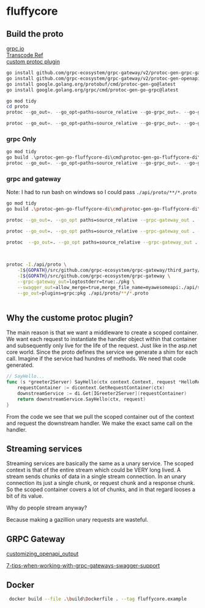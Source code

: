 # fluffycore

## Build the proto

[grpc.io](https://grpc.io/docs/languages/go/basics/)  
[Transcode Ref](https://grpc-ecosystem.github.io/grpc-gateway/docs/tutorials/introduction/)  
[custom protoc plugin](https://rotemtam.com/2021/03/22/creating-a-protoc-plugin-to-gen-go-code/)  

```bash
go install github.com/grpc-ecosystem/grpc-gateway/v2/protoc-gen-grpc-gateway@latest
go install github.com/grpc-ecosystem/grpc-gateway/v2/protoc-gen-openapiv2@latest
go install google.golang.org/protobuf/cmd/protoc-gen-go@latest
go install google.golang.org/grpc/cmd/protoc-gen-go-grpc@latest
```

```powershell
go mod tidy
cd proto
protoc --go_out=. --go_opt=paths=source_relative --go-grpc_out=. --go-grpc_opt=paths=source_relative helloworld/helloworld.proto

protoc --go_out=. --go_opt=paths=source_relative --go-grpc_out=. --go-grpc_opt=paths=source_relative --go-fluffycore-di_out=.  --go-fluffycore-di_opt=paths=source_relative .\proto\helloworld\helloworld.proto 

```

### grpc Only

```powershell
go mod tidy
go build .\protoc-gen-go-fluffycore-di\cmd\protoc-gen-go-fluffycore-di\
protoc --go_out=. --go_opt=paths=source_relative --go-grpc_out=. --go-grpc_opt=paths=source_relative --go-fluffycore-di_out=.  --go-fluffycore-di_opt=paths=source_relative ./proto/helloworld/helloworld.proto 

```

### grpc and gateway

Note: I had to run bash on windows so I could pass ```./api/proto/**/*.proto```  

```bash
go mod tidy
go build .\protoc-gen-go-fluffycore-di\cmd\protoc-gen-go-fluffycore-di\

protoc --go_out=. --go_opt paths=source_relative --grpc-gateway_out . --grpc-gateway_opt paths=source_relative --go-grpc_out . --go-grpc_opt paths=source_relative --go-fluffycore-di_out .  --go-fluffycore-di_opt paths=source_relative,grpc_gateway=true  ./proto/helloworld/helloworld.proto  

protoc --go_out=. --go_opt paths=source_relative --grpc-gateway_out . --grpc-gateway_opt paths=source_relative --go-grpc_out . --go-grpc_opt paths=source_relative --go-fluffycore-di_out .  --go-fluffycore-di_opt paths=source_relative,grpc_gateway=true  ./proto/someservice/someservice.proto  

protoc  --go_out=. --go_opt paths=source_relative --grpc-gateway_out . --grpc-gateway_opt logtostderr=true --grpc-gateway_opt paths=source_relative --openapiv2_out=allow_merge=true,merge_file_name=myawesomeapi:./proto/swagger --go-grpc_out . --go-grpc_opt paths=source_relative --go-fluffycore-di_out .  --go-fluffycore-di_opt paths=source_relative,grpc_gateway=true  ./proto/**/*.proto

     
 
protoc -I./api/proto \
    -I${GOPATH}/src/github.com/grpc-ecosystem/grpc-gateway/third_party/googleapis \
    -I${GOPATH}/src/github.com/grpc-ecosystem/grpc-gateway \
    --grpc-gateway_out=logtostderr=true:./pkg \
    --swagger_out=allow_merge=true,merge_file_name=myawesomeapi:./api/swagger \
    --go_out=plugins=grpc:pkg ./api/proto/**/*.proto
    
```

## Why the custome protoc plugin?

The main reason is that we want a middleware to create a scoped container.  We want each request to instantiate the handler object within that container and subsequently only live for the life of the request.  Just like in the asp.net core world.  Since the proto defines the service we generate a shim for each call.  Imagine if the service had hundres of methods. We need that code generated.  

```go
// SayHello...
func (s *greeter2Server) SayHello(ctx context.Context, request *HelloRequest) (*HelloReply2, error) {
    requestContainer := dicontext.GetRequestContainer(ctx)
    downstreamService := di.Get[IGreeter2Server](requestContainer)
    return downstreamService.SayHello(ctx, request)
}
```

From the code we see that we pull the scoped container out of the context and request the downstream handler.  We make the exact same call on the handler.

## Streaming services

Streaming services are basically the same as a unary service.  The scoped context is that of the entire stream which could be VERY long lived.  A stream sends chunks of data in a single stream connection.  In an unary connection its just a single chunk, or request chunk and a response chunk.  So the scoped container covers a lot of chunks, and in that regard looses a bit of its value.  

Why do people stream anyway?

Because making a gazillion unary requests are wasteful.  

## GRPC Gateway

[customizing_openapi_output](https://grpc-ecosystem.github.io/grpc-gateway/docs/mapping/customizing_openapi_output/)

[7-tips-when-working-with-grpc-gateways-swagger-support](https://medium.com/golang-diary/7-tips-when-working-with-grpc-gateways-swagger-support-afa0c2d671d8)  

## Docker

```bash
 docker build --file .\build\Dockerfile . --tag fluffycore.example
```
